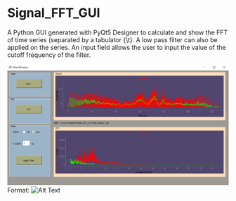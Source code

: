 # Signal_FFT_GUI
A Python GUI generated with PyQt5 Designer to calculate and show the FFT of time series (separated by a tabulator {\t}. 
A low pass filter can also be applied on the series. An input field allows the user to input the value of the cutoff frequency of the filter.

![GitHub Logo](Screenshot.png)
Format: ![Alt Text](url)


